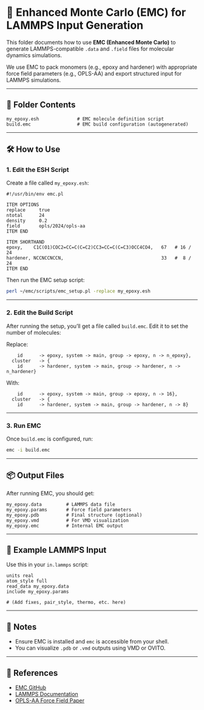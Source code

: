 # 🧪 Enhanced Monte Carlo (EMC) for LAMMPS Input Generation

This folder documents how to use **EMC (Enhanced Monte Carlo)** to generate LAMMPS-compatible `.data` and `.field` files for molecular dynamics simulations.

We use EMC to pack monomers (e.g., epoxy and hardener) with appropriate force field parameters (e.g., OPLS-AA) and export structured input for LAMMPS simulations.

---

## 📁 Folder Contents

```
my_epoxy.esh              # EMC molecule definition script
build.emc                 # EMC build configuration (autogenerated)
```

---

## 🛠️ How to Use

### 1. Edit the ESH Script

Create a file called `my_epoxy.esh`:

```esh
#!/usr/bin/env emc.pl                      

ITEM OPTIONS
replace     true
ntotal      24
density     0.2
field       opls/2024/opls-aa
ITEM END

ITEM SHORTHAND
epoxy,    C1C(O1)COC2=CC=C(C=C2)CC3=CC=C(C=C3)OCC4CO4,   67   # 16 / 24
hardener, NCCNCCNCCN,                                    33   #  8 / 24
ITEM END
```

Then run the EMC setup script:

```bash
perl ~/emc/scripts/emc_setup.pl -replace my_epoxy.esh
```

---

### 2. Edit the Build Script

After running the setup, you’ll get a file called `build.emc`. Edit it to set the number of molecules:

Replace:
```emc
    id		-> epoxy, system -> main, group -> epoxy, n -> n_epoxy},
  cluster	-> {
    id		-> hardener, system -> main, group -> hardener, n -> n_hardener}
```

With:
```emc
    id		-> epoxy, system -> main, group -> epoxy, n -> 16},
  cluster	-> {
    id		-> hardener, system -> main, group -> hardener, n -> 8}
```

---

### 3. Run EMC

Once `build.emc` is configured, run:

```bash
emc -i build.emc
```

---

## 📦 Output Files

After running EMC, you should get:

```
my_epoxy.data         # LAMMPS data file
my_epoxy.params       # Force field parameters
my_epoxy.pdb          # Final structure (optional)
my_epoxy.vmd          # For VMD visualization
my_epoxy.emc          # Internal EMC output
```

---

## 🧬 Example LAMMPS Input

Use this in your `in.lammps` script:

```lammps
units real
atom_style full
read_data my_epoxy.data
include my_epoxy.params

# (Add fixes, pair_style, thermo, etc. here)
```

---

## 🧠 Notes

- Ensure EMC is installed and `emc` is accessible from your shell.
- You can visualize `.pdb` or `.vmd` outputs using VMD or OVITO.

---

## 🔗 References

- [EMC GitHub](https://github.com/uchicago-voth/emc)
- [LAMMPS Documentation](https://docs.lammps.org/)
- [OPLS-AA Force Field Paper](https://doi.org/10.1021/ja9621760)
